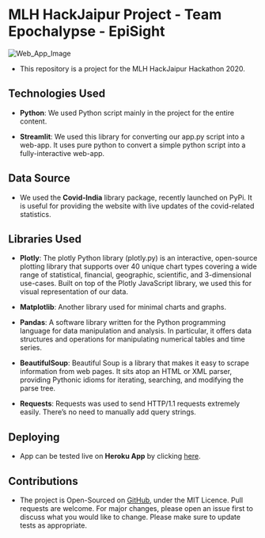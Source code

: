 # MLH HackJaipur Project - Team Epochalypse - EpiSight

![Web_App_Image](https://github.com/xacrolyte/MLHJepoch/blob/master/episight_ss.png?raw=true)

* This repository is a project for the MLH HackJaipur Hackathon 2020.

## Technologies Used

* **Python**: We used Python script mainly in the project for the entire content.

* **Streamlit**: We used this library for converting our app.py script into a web-app. It uses pure python to convert a simple python script into a fully-interactive web-app.

## Data Source

* We used the **Covid-India** library package, recently launched on PyPi. It is useful for providing the website with live updates of the covid-related statistics.

## Libraries Used

* **Plotly**: The plotly Python library (plotly.py) is an interactive, open-source plotting library that supports over 40 unique chart types covering a wide range of statistical, financial, geographic, scientific, and 3-dimensional use-cases. Built on top of the Plotly JavaScript library, we used this for visual representation of our data.

* **Matplotlib**: Another library used for minimal charts and graphs.

* **Pandas**: A software library written for the Python programming language for data manipulation and analysis. In particular, it offers data structures and operations for manipulating numerical tables and time series.

* **BeautifulSoup**: Beautiful Soup is a library that makes it easy to scrape information from web pages. It sits atop an HTML or XML parser, providing Pythonic idioms for iterating, searching, and modifying the parse tree.

* **Requests**: Requests was used to send HTTP/1.1 requests extremely easily. There’s no need to manually add query strings.

## Deploying

* App can be tested live on **Heroku App** by clicking [here](https://mlhjepoch.herokuapp.com/).

## Contributions

* The project is Open-Sourced on [GitHub](https://github.com/Xacrolyte/MLHJepoch), under the MIT Licence. Pull requests are welcome. For major changes, please open an issue first to discuss what you would like to change. Please make sure to update tests as appropriate.
